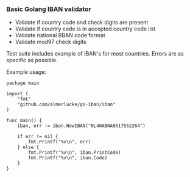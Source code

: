 ### Basic Golang IBAN validator

- Validate if country code and check digits are present
- Validate if country code is in accepted country code list
- Validate national BBAN code format
- Validate mod97 check digits

Test suite includes example of IBAN's for most countries. Errors are as specific as possible.

Example usage:
	
	package main

	import (
		"fmt"
		"github.com/almerlucke/go-iban/iban"
	)
	
	func main() {
		iban, err := iban.NewIBAN("NL40ABNA0517552264")
	
		if err != nil {
			fmt.Printf("%v\n", err)
		} else {
			fmt.Printf("%v\n", iban.PrintCode)
			fmt.Printf("%v\n", iban.Code)
		}
	}